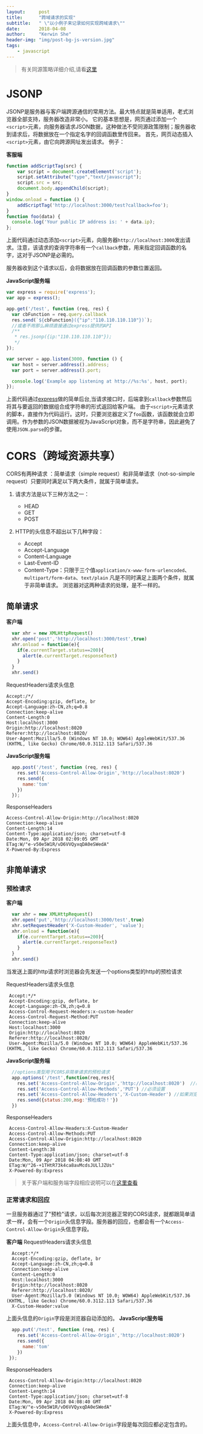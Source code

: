 ```yaml
---
layout:     post
title:      "跨域请求的实现"
subtitle:   " \"以小例子来记录如何实现跨域请求\""
date:       2018-04-08
author:     "Kerwin She"
header-img: "img/post-bg-js-version.jpg"
tags:
    - javascript
---
```


> 有关同源策略详细介绍,请看[这里][1]

# JSONP

JSONP是服务器与客户端跨源通信的常用方法。最大特点就是简单适用，老式浏览器全部支持，服务器改造非常小。
它的基本思想是，网页通过添加一个`<script>`元素，向服务器请求JSON数据，这种做法不受同源政策限制；服务器收到请求后，将数据放在一个指定名字的回调函数里传回来。
首先，网页动态插入`<script>`元素，由它向跨源网址发出请求。
例子：

**客服端**
```javascript
function addScriptTag(src) {
    var script = document.createElement('script');
    script.setAttribute("type","text/javascript");
    script.src = src;
    document.body.appendChild(script);
}
window.onload = function () {
    addScriptTag('http://localhost:3000/test?callback=foo');
}
function foo(data) {
  console.log('Your public IP address is: ' + data.ip);
};
```
上面代码通过动态添加`<script>`元素，向服务器`http://localhost:3000`发出请求。注意，该请求的查询字符串有一个`callback`参数，用来指定回调函数的名字，这对于JSONP是必需的。

服务器收到这个请求以后，会将数据放在回调函数的参数位置返回。

**JavaScript服务端**
```javascript
var express = require('express');
var app = express();

app.get('/test', function (req, res) {
  var cbFunction = req.query.callback
  res.send(`${cbFunction}({"ip":"110.110.110.110"})`);
  //或者不用那么麻烦直接通过express提供的API
  /**
   * res.jsonp({ip:"110.110.110.110"});
   */
});

var server = app.listen(3000, function () {
  var host = server.address().address;
  var port = server.address().port;

  console.log('Example app listening at http://%s:%s', host, port);
});

```
上面代码通过[express][2]做的简单后台,当请求接口时，后端拿到`callback`参数然后将其与要返回的数据组合成字符串的形式返回给客户端。
由于`<script>`元素请求的脚本，直接作为代码运行。这时，只要浏览器定义了`foo`函数，该函数就会立即调用。作为参数的JSON数据被视为JavaScript对象，而不是字符串，因此避免了使用`JSON.parse`的步骤。


# CORS（跨域资源共享）

CORS有两种请求 ：简单请求（simple request）和非简单请求（not-so-simple request）只要同时满足以下两大条件，就属于简单请求。

 1. 请求方法是以下三种方法之一：

    - HEAD
    - GET
    - POST

 2. HTTP的头信息不超出以下几种字段：
    - Accept
    - Accept-Language
    - Content-Language
    - Last-Event-ID
    - Content-Type：只限于三个值`application/x-www-form-urlencoded`、`multipart/form-data`、`text/plain`
 凡是不同时满足上面两个条件，就属于非简单请求。
 浏览器对这两种请求的处理，是不一样的。

## 简单请求

  **客户端**
  ```javascript
    var xhr = new XMLHttpRequest()
    xhr.open('post','http://localhost:3000/test',true)
    xhr.onload = function(e){
      if(e.currentTarget.status==200){
        alert(e.currentTarget.responseText)
      }
    }
    xhr.send()
  ```
  RequestHeaders请求头信息
  ```text
  Accept:/*/
  Accept-Encoding:gzip, deflate, br
  Accept-Language:zh-CN,zh;q=0.8
  Connection:keep-alive
  Content-Length:0
  Host:localhost:3000
  Origin:http://localhost:8020
  Referer:http://localhost:8020/
  User-Agent:Mozilla/5.0 (Windows NT 10.0; WOW64) AppleWebKit/537.36 (KHTML, like Gecko) Chrome/60.0.3112.113 Safari/537.36
  ```
  **JavaScript服务端**
  ```javascript
    app.post('/test', function (req, res) {
      res.set('Access-Control-Allow-Origin','http://localhost:8020')
      res.send({
        name:'tom'
      })
    });
  ```
  ResponseHeaders
  ```text
  Access-Control-Allow-Origin:http://localhost:8020
  Connection:keep-alive
  Content-Length:14
  Content-Type:application/json; charset=utf-8
  Date:Mon, 09 Apr 2018 02:09:05 GMT
  ETag:W/"e-v50e5W1R/vD6VVQyxqDA0eSWedA"
  X-Powered-By:Express
  ```

## 非简单请求

### 预检请求

 **客户端**
 ```javascript
   var xhr = new XMLHttpRequest()
   xhr.open('put','http://localhost:3000/test',true)
   xhr.setRequestHeader('X-Custom-Header', 'value');
   xhr.onload = function(e){
     if(e.currentTarget.status==200){
       alert(e.currentTarget.responseText)
     }
   }
   xhr.send()
 ```
 当发送上面的http请求时浏览器会先发送一个options类型的http的预检请求

 RequestHeaders请求头信息
 ```text
  Accept:*/*
  Accept-Encoding:gzip, deflate, br
  Accept-Language:zh-CN,zh;q=0.8
  Access-Control-Request-Headers:x-custom-header
  Access-Control-Request-Method:PUT
  Connection:keep-alive
  Host:localhost:3000
  Origin:http://localhost:8020
  Referer:http://localhost:8020/
  User-Agent:Mozilla/5.0 (Windows NT 10.0; WOW64) AppleWebKit/537.36 (KHTML, like Gecko) Chrome/60.0.3112.113 Safari/537.36
 ```
 **JavaScript服务端**
 ```javascript
   //options类型用于CORS非简单请求的预检请求
   app.options('/test',function(req,res){
     res.set('Access-Control-Allow-Origin','http://localhost:8020')  //必须设置
     res.set('Access-Control-Allow-Methods','PUT') //必须设置
     res.set('Access-Control-Allow-Headers','X-Custom-Header') //如果浏览器请求包括Access-Control-Request-Headers字段，则Access-Control-Allow-Headers字段是必需的。
     res.send({status:200,msg:'预检成功！'})
   })
 ```
 ResponseHeaders
 ```text
  Access-Control-Allow-Headers:X-Custom-Header
  Access-Control-Allow-Methods:PUT
  Access-Control-Allow-Origin:http://localhost:8020
  Connection:keep-alive
  Content-Length:38
  Content-Type:application/json; charset=utf-8
  Date:Mon, 09 Apr 2018 04:08:40 GMT
  ETag:W/"26-+1THtR73k4ca8avMcdsJULlJZUs"
  X-Powered-By:Express
 ```
 > 关于客户端和服务端字段相应说明可以在[这里查看][3]

### 正常请求和回应

一旦服务器通过了"预检"请求，以后每次浏览器正常的CORS请求，就都跟简单请求一样，会有一个`Origin`头信息字段。服务器的回应，也都会有一个`Access-Control-Allow-Origin`头信息字段。

**客户端**
RequestHeaders请求头信息
```text
  Accept:*/*
  Accept-Encoding:gzip, deflate, br
  Accept-Language:zh-CN,zh;q=0.8
  Connection:keep-alive
  Content-Length:0
  Host:localhost:3000
  Origin:http://localhost:8020
  Referer:http://localhost:8020/
  User-Agent:Mozilla/5.0 (Windows NT 10.0; WOW64) AppleWebKit/537.36 (KHTML, like Gecko) Chrome/60.0.3112.113 Safari/537.36
  X-Custom-Header:value
```
上面头信息的`Origin`字段是浏览器自动添加的。
**JavaScript服务端**

 ```javascript
   app.put('/test', function (req, res) {
     res.set('Access-Control-Allow-Origin','http://localhost:8020')
     res.send({
       name:'tom'
     })
  });
 ```
 ResponseHeaders
 ```text
  Access-Control-Allow-Origin:http://localhost:8020
  Connection:keep-alive
  Content-Length:14
  Content-Type:application/json; charset=utf-8
  Date:Mon, 09 Apr 2018 04:08:40 GMT
  ETag:W/"e-v50e5W1R/vD6VVQyxqDA0eSWedA"
  X-Powered-By:Express
 ```
 上面头信息中，`Access-Control-Allow-Origin`字段是每次回应都必定包含的。

[1]:http://shekang.me/2018/03/28/homologousStrategy/
[2]:http://www.expressjs.com.cn/
[3]:http://shekang.me/2018/03/28/homologousStrategy/#跨域资源共享-cors
